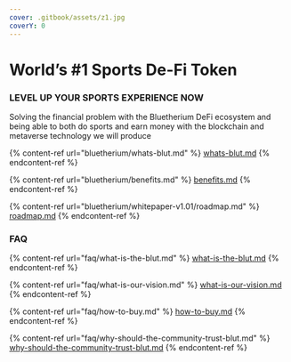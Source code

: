 ```yaml
---
cover: .gitbook/assets/z1.jpg
coverY: 0
---
```


# World’s #1 Sports De-Fi Token

### LEVEL UP YOUR SPORTS EXPERIENCE NOW

Solving the financial problem with the Bluetherium DeFi ecosystem and being able to both do sports and earn money with the blockchain and metaverse technology we will produce



{% content-ref url="bluetherium/whats-blut.md" %}
[whats-blut.md](bluetherium/whats-blut.md)
{% endcontent-ref %}

{% content-ref url="bluetherium/benefits.md" %}
[benefits.md](bluetherium/benefits.md)
{% endcontent-ref %}

{% content-ref url="bluetherium/whitepaper-v1.01/roadmap.md" %}
[roadmap.md](bluetherium/whitepaper-v1.01/roadmap.md)
{% endcontent-ref %}

### FAQ

{% content-ref url="faq/what-is-the-blut.md" %}
[what-is-the-blut.md](faq/what-is-the-blut.md)
{% endcontent-ref %}

{% content-ref url="faq/what-is-our-vision.md" %}
[what-is-our-vision.md](faq/what-is-our-vision.md)
{% endcontent-ref %}

{% content-ref url="faq/how-to-buy.md" %}
[how-to-buy.md](faq/how-to-buy.md)
{% endcontent-ref %}

{% content-ref url="faq/why-should-the-community-trust-blut.md" %}
[why-should-the-community-trust-blut.md](faq/why-should-the-community-trust-blut.md)
{% endcontent-ref %}
